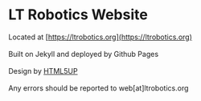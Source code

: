 # LT Robotics Website
Located at [https://ltrobotics.org](https://ltrobotics.org) \
\
Built on Jekyll and deployed by Github Pages \
\
Design by [HTML5UP](https://html5up.net) \
\
Any errors should be reported to web[at]ltrobotics.org
